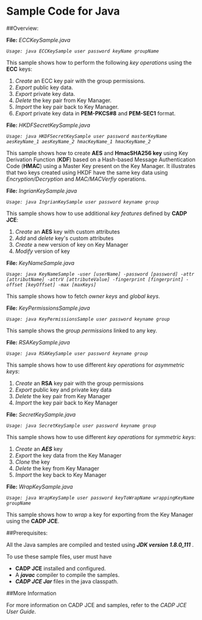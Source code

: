 # Sample Code for Java

##Overview:

**File:**  *ECCKeySample.java*

*`Usage: java ECCKeySample user password keyName groupName`*

This sample shows how to perform the following *key operations* using the **ECC** keys:

1. *Create* an ECC key pair with the group permissions. 
1. *Export* public key data.
1. *Export* private key data.
1. *Delete* the key pair from Key Manager.
1. *Import* the key pair back to Key Manager.
1. *Export* private key data in **PEM-PKCS#8** and **PEM-SEC1** format.

**File:** *HKDFSecretKeySample.java*

*`Usage: java HKDFSecretKeySample user password masterKeyName aesKeyName_1 aesKeyName_2 hmacKeyName_1 hmacKeyName_2`*

This sample shows how to create **AES** and **HmacSHA256 key** using Key Derivation Function (**KDF**) based on a Hash-based Message Authentication Code (**HMAC**) using a Master Key 
present on the Key Manager. It illustrates that two keys created using HKDF have the same key data using *Encryption/Decryption* and *MAC/MACVerfiy* operations.

**File:** *IngrianKeySample.java*

*`Usage: java IngrianKeySample user password keyname group`*

This sample shows how to use additional *key features* defined by **CADP JCE**:

1. *Create* an **AES** key with custom attributes 
1. *Add* and *delete* key's custom attributes
1. *Create* a new version of key on Key Manager
1. *Modify* version of key

**File:** *KeyNameSample.java*

*`Usage: java KeyNameSample -user [userName] -password [password] -attr [attributName] -attrV [attributeValue] -fingerprint [fingerprint] -offset [keyOffset] -max [maxKeys]`*

This sample shows how to fetch *owner keys* and *global keys*.

**File:** *KeyPermissionsSample.java*

*`Usage: java KeyPermissionsSample user password keyname group`*

This sample shows the *group permissions* linked to any key.

**File:** *RSAKeySample.java*

*`Usage: java RSAKeySample user password keyname group`*

This sample shows how to use different *key operations* for *asymmetric keys*:

1. *Create* an **RSA** key pair with the group permissions
1. *Export* public key and private key data
1. *Delete* the key pair from Key Manager
1. *Import* the key pair back to Key Manager

**File:** *SecretKeySample.java*

*`Usage: java SecretKeySample user password keyname group`*

This sample shows how to use different *key operations* for *symmetric keys*:

1. *Create* an ***AES*** key 
2. *Export* the key data from the Key Manager
3. *Clone* the key
4. *Delete* the key from Key Manager
5. *Import* the key back to Key Manager

**File:** *WrapKeySample.java*

*`Usage: java WrapKeySample user password keyToWrapName wrappingKeyName groupName`*

This sample shows how to *wrap* a key for exporting from the Key Manager using the **CADP JCE**.

##Prerequisites: 

All the Java samples are compiled and tested using ***JDK version 1.8.0_111*** .

To use these sample files, user must have

- **CADP JCE** installed and configured.
- A ***javac*** compiler to compile the samples.
- ***CADP JCE Jar*** files in the java classpath.
    

##More Information

For more information on CADP JCE and samples, refer to the *CADP JCE User Guide*.

